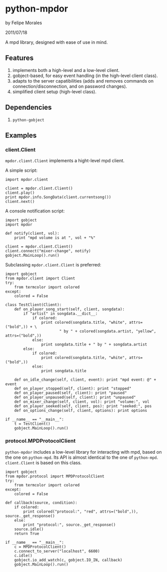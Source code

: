 # python-mpdor

by Felipe Morales

2011/07/18

A mpd library, designed with ease of use in mind.

## Features

1. implements both a high-level and a low-level client.
2. gobject-based, for easy event handling (in the high-level client class).
3. adapts to the server capatibilities (adds and removes commands on
connection/disconnection, and on password changes).
4. simplified client setup (high-level class).

## Dependencies

1. `python-gobject`

## Examples

### client.Client

`mpdor.client.Client` implements a hight-level mpd client.

A simple script:

	import mpdor.client

	client = mpdor.client.Client()
	client.play()
	print mpdor.info.SongData(client.currentsong())
	client.next()

A console notification script:

	import gobject
	import mpdor

	def notify(client, vol):
		print "mpd volume is at ", vol + "%"

	client = mpdor.client.Client()
	client.connect("mixer-change", notify)
	gobject.MainLoop().run()

Subclassing `mpdor.client.Client` is preferred:
	
	import gobject
	from mpdor.client import Client
	try:
		from termcolor import colored
	except:
		colored = False

	class TestClient(Client):
		def on_player_song_start(self, client, songdata):
			if "artist" in songdata.__dict__:
				if colored:
					print colored(songdata.title, "white", attrs=("bold",)) + \
							" by " + colored(songdata.artist, "yellow", attrs=("bold",))
				else:
					print songdata.title + " by " + songdata.artist
			else:
				if colored:
					print colored(songdata.title, "white", attrs=("bold",))
				else:
					print songdata.title
		
		def on_idle_change(self, client, event): print "mpd event: @" + event
		def on_player_stopped(self, client): print "stopped"
		def on_player_paused(self, client): print "paused"
		def on_player_unpaused(self, client): print "unpaused"
		def on_mixer_change(self, client, vol): print "volume:", vol
		def on_player_seeked(self, client, pos): print "seeked:", pos
		def on_options_change(self, client, options): print options

	if __name__ == "__main__":
		t = TestClient()
		gobject.MainLoop().run()

### protocol.MPDProtocolClient

`python-mpdor` includes a low-level library for interacting with mpd, based on
the one on `python-mpd`. Its API is almost identical to the one of 
`python-mpd`. `client.Client` is based on this class.
	
	import gobject
	from mpdor.protocol import MPDProtocolClient
	try:
		from termcolor import colored
	except:
		colored = False

	def callback(source, condition):
		if colored:
			print colored("protocol:", "red", attrs=("bold",)), source._get_response()
		else:
			print "protocol:", source._get_response()
		source.idle()
		return True

	if __name__ == "__main__":
		c = MPDProtocolClient()
		c.connect_to_server("localhost", 6600)
		c.idle()
		gobject.io_add_watch(c, gobject.IO_IN, callback)
		gobject.MainLoop().run()
